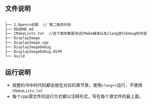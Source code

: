 ## 文件说明

```bash
.
├── 2.Opencv初探  // 第二章的代码
├── README.md
├── CMakeLists.txt  //这下面的都是测试CMake编译以及clang进行debug的内容
├── DisplayImage
├── DisplayImage.cpp
├── DisplayImageDebug
├── DisplayImageDebug.dSYM
└── build
```

## 运行说明
+ 规整的书中的代码都会放在对应的章节里，使用`clang++`运行，不使用`CMakeLists.txt`
+ 每个cpp源文件的运行方式都以注释形式，写在每个源文件的最上面。